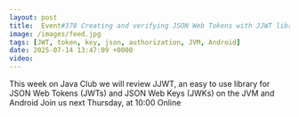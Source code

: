 ```yaml
---
layout: post
title:  Event#378 Creating and verifying JSON Web Tokens with JJWT library by Jaroslav Mazurak
image: /images/feed.jpg
tags: [JWT, token, key, json, authorization, JVM, Android]
date: 2025-07-14 13:47:09 +0000
video: 
---
```


This week on Java Club we will review JJWT, an easy to use library for JSON Web Tokens (JWTs) and JSON Web Keys (JWKs) on the JVM and Android
Join us next Thursday, at 10:00 Online
